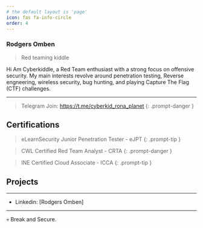 ```yaml
---
# the default layout is 'page'
icon: fas fa-info-circle
order: 4
---
```


### Rodgers Omben
> Red teaming kiddle

<aside>
Hi Am Cyberkiddle, a Red Team enthusiast with a strong focus on offensive security. My main interests revolve around penetration testing, Reverse engneering, wireless security, bug hunting, and playing Capture The Flag (CTF) challenges.
</aside>

---

> Telegram
Join: https://t.me/cyberkid_rona_planet
{: .prompt-danger }


## Certifications 

> eLearnSecurity Junior Penetration Tester - eJPT
{: .prompt-tip }

> CWL Certified Red Team Analyst - CRTA
{: .prompt-danger }

> INE Certified Cloud Associate - ICCA
{: .prompt-tip }

## Projects 

---

- Linkedin: [Rodgers Omben]

---

💀 Break and Secure.
